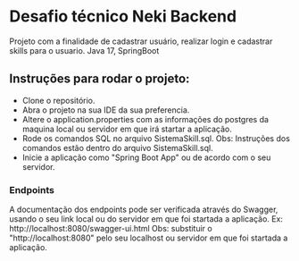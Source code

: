 # Desafio técnico Neki Backend

Projeto com a finalidade de cadastrar usuário, realizar login e cadastrar skills para o usuario.
Java 17, SpringBoot

## Instruções para rodar o projeto:
- Clone o repositório.
- Abra o projeto na sua IDE da sua preferencia.
- Altere o application.properties com as informações do postgres da maquina local ou servidor em que irá startar a aplicação.
- Rode os comandos SQL no arquivo SistemaSkill.sql.
  Obs: Instruções dos comandos estão dentro do arquivo SistemaSkill.sql. 
- Inicie a aplicação como "Spring Boot App" ou de acordo com o seu servidor.

### Endpoints
A documentação dos endpoints pode ser verificada através do Swagger, usando o seu link local ou do servidor em que foi startada a aplicação. 
Ex: http://localhost:8080/swagger-ui.html 
Obs: substituir o "http://localhost:8080" pelo seu localhost ou servidor em que foi startada a aplicação.
  
